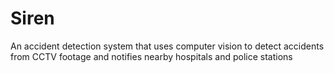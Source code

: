 # Siren
An accident detection system that uses computer vision to detect accidents from CCTV footage and notifies nearby hospitals and police stations


